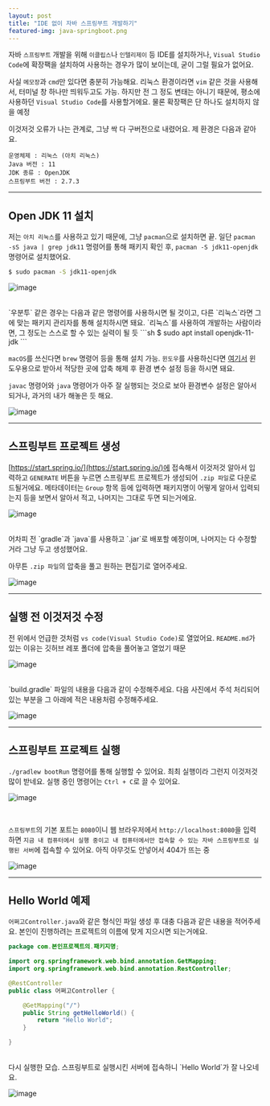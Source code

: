 ```yaml
---
layout: post
title: "IDE 없이 자바 스프링부트 개발하기"
featured-img: java-springboot.png
---
```


자바 `스프링부트` 개발을 위해 `이클립스`나 `인텔리제이` 등 IDE를 설치하거나, `Visual Studio Code`에 확장팩을 설치하여 사용하는 경우가 많이 보이는데, 굳이 그럴 필요가 없어요.

사실 `메모장`과 `cmd`만 있다면 충분히 가능해요. 리눅스 환경이라면 `vim` 같은 것을 사용해서, 터미널 창 하나만 띄워두고도 가능.
하지만 전 그 정도 변태는 아니기 때문에, 평소에 사용하던 `Visual Studio Code`를 사용할거에요. 물론 확장팩은 단 하나도 설치하지 않을 예정

이것저것 오류가 나는 관계로, 그냥 싹 다 구버전으로 내렸어요. 제 환경은 다음과 같아요.
```
운영체제 : 리눅스 (아치 리눅스)
Java 버전 : 11
JDK 종류 : OpenJDK
스프링부트 버전 : 2.7.3
```

***
## Open JDK 11 설치

저는 `아치 리눅스`를 사용하고 있기 때문에, 그냥 `pacman`으로 설치하면 끝.
일단 `pacman -sS java | grep jdk11` 명령어를 통해 패키지 확인 후, `pacman -S jdk11-openjdk` 명령어로 설치했어요.

```sh
$ sudo pacman -S jdk11-openjdk
```

![image]({{site.url}}{{site.baseurl}}/assets/images/java-springboot/0.png)

<br/>
`우분투` 같은 경우는 다음과 같은 명령어를 사용하시면 될 것이고, 다른 `리눅스`라면 그에 맞는 패키지 관리자를 통해 설치하시면 돼요.
`리눅스`를 사용하여 개발하는 사람이라면, 그 정도는 스스로 할 수 있는 실력이 될 듯
```sh
$ sudo apt install openjdk-11-jdk 
```

`macOS`를 쓰신다면 `brew` 명령어 등을 통해 설치 가능. `윈도우`를 사용하신다면 [여기서](https://jdk.java.net/java-se-ri/11) 윈도우용으로 받아서 적당한 곳에 압축 해제 후 환경 변수 설정 등을 하시면 돼요.

`javac` 명령어와 `java` 명령어가 아주 잘 실행되는 것으로 보아 환경변수 설정은 알아서 되거나, 과거의 내가 해놓은 듯 해요.

![image]({{site.url}}{{site.baseurl}}/assets/images/java-springboot/1.png)

***
## 스프링부트 프로젝트 생성

[https://start.spring.io/](https://start.spring.io/)에 접속해서 이것저것 알아서 입력하고 `GENERATE` 버튼을 누르면 스프링부트 프로젝트가 생성되어 `.zip 파일`로 다운로드될거에요.
메타데이터는 `Group` 항목 등에 입력하면 패키지명이 어떻게 알아서 입력되는지 등을 보면서 알아서 적고, 나머지는 그대로 두면 되는거에요.

![image]({{site.url}}{{site.baseurl}}/assets/images/java-springboot/2.png)

<br/>
어차피 전 `gradle`과 `java`를 사용하고 `.jar`로 배포할 예정이며, 나머지는 다 수정할거라 그냥 두고 생성했어요.

아무튼 `.zip 파일`의 압축을 풀고 원하는 편집기로 열어주세요.

![image]({{site.url}}{{site.baseurl}}/assets/images/java-springboot/3.png)

***
## 실행 전 이것저것 수정

전 위에서 언급한 것처럼 `vs code(Visual Studio Code)`로 열었어요. `README.md`가 있는 이유는 깃허브 레포 폴더에 압축을 풀어놓고 열었기 때문

![image]({{site.url}}{{site.baseurl}}/assets/images/java-springboot/4.png)

<br/>
`build.gradle` 파일의 내용을 다음과 같이 수정해주세요. 다음 사진에서 주석 처리되어있는 부분을 그 아래에 적은 내용처럼 수정해주세요.

![image]({{site.url}}{{site.baseurl}}/assets/images/java-springboot/5.png)

***
## 스프링부트 프로젝트 실행

`./gradlew bootRun` 명령어를 통해 실행할 수 있어요. 최최 실행이라 그런지 이것저것 많이 받네요.
실행 중인 명령어는 `Ctrl + C`로 끌 수 있어요.

![image]({{site.url}}{{site.baseurl}}/assets/images/java-springboot/6.png)

<br/>

`스프링부트`의 기본 포트는 `8080`이니 웹 브라우저에서 `http://localhost:8080`을 입력하면 `지금 내 컴퓨터에서 실행 중이고 내 컴퓨터에서만 접속할 수 있는 자바 스프링부트로 실행된 서버`에 접속할 수 있어요.
아직 아무것도 안넣어서 404가 뜨는 중

![image]({{site.url}}{{site.baseurl}}/assets/images/java-springboot/7.png)

***
## Hello World 예제

`어쩌고Controller.java`와 같은 형식인 파일 생성 후 대충 다음과 같은 내용을 적어주세요. 본인이 진행하려는 프로젝트의 이름에 맞게 지으시면 되는거에요.

```java
package com.본인프로젝트의.패키지명;

import org.springframework.web.bind.annotation.GetMapping;
import org.springframework.web.bind.annotation.RestController;

@RestController
public class 어쩌고Controller {

    @GetMapping("/")
    public String getHelloWorld() {
        return "Hello World";
    }

}
```

<br/>
다시 실행한 모습. 스프링부트로 실행시킨 서버에 접속하니 `Hello World`가 잘 나오네요.

![image]({{site.url}}{{site.baseurl}}/assets/images/thumb/java-springboot.png)